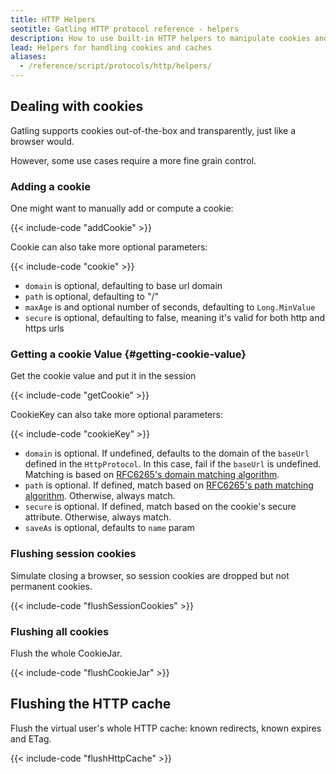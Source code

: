 ```yaml
---
title: HTTP Helpers
seotitle: Gatling HTTP protocol reference - helpers
description: How to use built-in HTTP helpers to manipulate cookies and cache.
lead: Helpers for handling cookies and caches
aliases:
  - /reference/script/protocols/http/helpers/
---
```


## Dealing with cookies

Gatling supports cookies out-of-the-box and transparently, just like a browser would.

However, some use cases require a more fine grain control.

### Adding a cookie

One might want to manually add or compute a cookie:

{{< include-code "addCookie" >}}

Cookie can also take more optional parameters:

{{< include-code "cookie" >}}

* `domain` is optional, defaulting to base url domain
* `path` is optional, defaulting to "/"
* `maxAge` is and optional number of seconds, defaulting to `Long.MinValue`
* `secure` is optional, defaulting to false, meaning it's valid for both http and https urls

### Getting a cookie Value {#getting-cookie-value}

Get the cookie value and put it in the session

{{< include-code "getCookie" >}}

CookieKey can also take more optional parameters:

{{< include-code "cookieKey" >}}

* `domain` is optional. If undefined, defaults to the domain of the `baseUrl` defined in the `HttpProtocol`. In this case, fail if the `baseUrl` is undefined. Matching is based on [RFC6265's domain matching algorithm](https://datatracker.ietf.org/doc/html/rfc6265#section-5.1.3).
* `path` is optional. If defined, match based on [RFC6265's path matching algorithm](https://datatracker.ietf.org/doc/html/rfc6265#section-5.1.4). Otherwise, always match.
* `secure` is optional. If defined, match based on the cookie's secure attribute. Otherwise, always match.
* `saveAs` is optional, defaults to `name` param

### Flushing session cookies

Simulate closing a browser, so session cookies are dropped but not permanent cookies.

{{< include-code "flushSessionCookies" >}}

### Flushing all cookies

Flush the whole CookieJar.

{{< include-code "flushCookieJar" >}}

## Flushing the HTTP cache

Flush the virtual user's whole HTTP cache: known redirects, known expires and ETag.

{{< include-code "flushHttpCache" >}}
